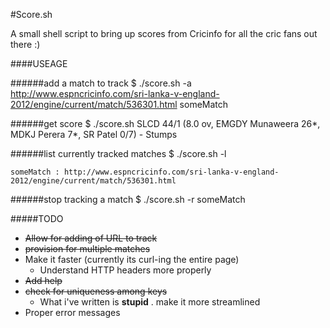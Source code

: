 #Score.sh

A small shell script to bring up scores from Cricinfo for all the cric fans out there :)

####USEAGE

######add a match to track
	$ ./score.sh -a http://www.espncricinfo.com/sri-lanka-v-england-2012/engine/current/match/536301.html someMatch
	
######get score
	$ ./score.sh
	SLCD 44/1 (8.0 ov, EMGDY Munaweera 26*, MDKJ Perera 7*, SR Patel 0/7) - Stumps 
	
######list currently tracked matches
	$ ./score.sh -l
	
	someMatch : http://www.espncricinfo.com/sri-lanka-v-england-2012/engine/current/match/536301.html
	
######stop tracking a match
	$ ./score.sh -r someMatch
	

#####TODO

* ~~Allow for adding of URL to track~~
* ~~provision for multiple matches~~
* Make it faster (currently its curl-ing the entire page)
	* Understand HTTP headers more properly
* ~~Add help~~
* ~~check for uniqueness among keys~~
	* What i've written is **stupid** . make it more streamlined
* Proper error messages